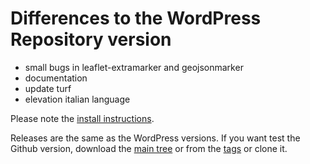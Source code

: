 # Differences to the WordPress Repository version

* small bugs in leaflet-extramarker and geojsonmarker
* documentation
* update turf
* elevation italian language

Please note the [install instructions](https://leafext.de/en/doku/about/versions/).

Releases are the same as the WordPress versions. If you want test the Github version, download the [main tree](https://github.com/hupe13/extensions-leaflet-map-github/archive/refs/heads/main.zip) or from the [tags](https://github.com/hupe13/extensions-leaflet-map-github/tags) or clone it.
